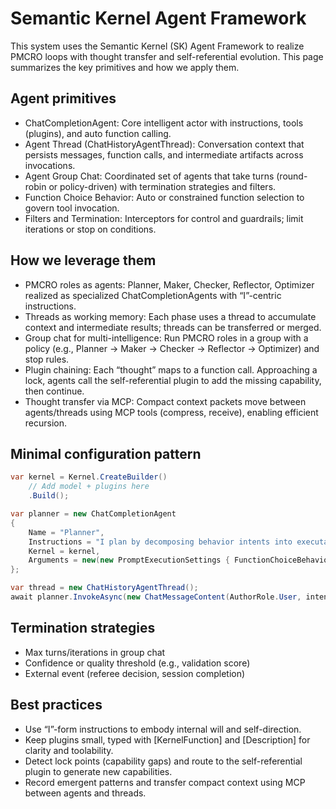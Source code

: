 # Semantic Kernel Agent Framework

This system uses the Semantic Kernel (SK) Agent Framework to realize PMCRO loops with thought transfer and self-referential evolution. This page summarizes the key primitives and how we apply them.

## Agent primitives

- ChatCompletionAgent: Core intelligent actor with instructions, tools (plugins), and auto function calling.
- Agent Thread (ChatHistoryAgentThread): Conversation context that persists messages, function calls, and intermediate artifacts across invocations.
- Agent Group Chat: Coordinated set of agents that take turns (round-robin or policy-driven) with termination strategies and filters.
- Function Choice Behavior: Auto or constrained function selection to govern tool invocation.
- Filters and Termination: Interceptors for control and guardrails; limit iterations or stop on conditions.

## How we leverage them

- PMCRO roles as agents: Planner, Maker, Checker, Reflector, Optimizer realized as specialized ChatCompletionAgents with “I”-centric instructions.
- Threads as working memory: Each phase uses a thread to accumulate context and intermediate results; threads can be transferred or merged.
- Group chat for multi-intelligence: Run PMCRO roles in a group with a policy (e.g., Planner → Maker → Checker → Reflector → Optimizer) and stop rules.
- Plugin chaining: Each “thought” maps to a function call. Approaching a lock, agents call the self-referential plugin to add the missing capability, then continue.
- Thought transfer via MCP: Compact context packets move between agents/threads using MCP tools (compress, receive), enabling efficient recursion.

## Minimal configuration pattern

```csharp
var kernel = Kernel.CreateBuilder()
    // Add model + plugins here
    .Build();

var planner = new ChatCompletionAgent
{
    Name = "Planner",
    Instructions = "I plan by decomposing behavior intents into executable components.",
    Kernel = kernel,
    Arguments = new(new PromptExecutionSettings { FunctionChoiceBehavior = FunctionChoiceBehavior.Auto() })
};

var thread = new ChatHistoryAgentThread();
await planner.InvokeAsync(new ChatMessageContent(AuthorRole.User, intent), thread);
```

## Termination strategies

- Max turns/iterations in group chat
- Confidence or quality threshold (e.g., validation score)
- External event (referee decision, session completion)

## Best practices

- Use “I”-form instructions to embody internal will and self-direction.
- Keep plugins small, typed with [KernelFunction] and [Description] for clarity and toolability.
- Detect lock points (capability gaps) and route to the self-referential plugin to generate new capabilities.
- Record emergent patterns and transfer compact context using MCP between agents and threads.
